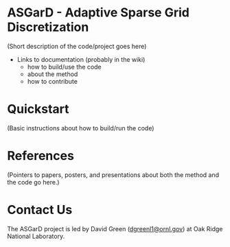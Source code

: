 # ASGarD - Adaptive Sparse Grid Discretization

(Short description of the code/project goes here)

- Links to documentation (probably in the wiki)
    - how to build/use the code
    - about the method
    - how to contribute

# Quickstart

(Basic instructions about how to build/run the code)

# References

(Pointers to papers, posters, and presentations about both the method and the
code go here.)

# Contact Us

The ASGarD project is led by David Green (dgreenl1@ornl.gov) at Oak Ridge
National Laboratory.
